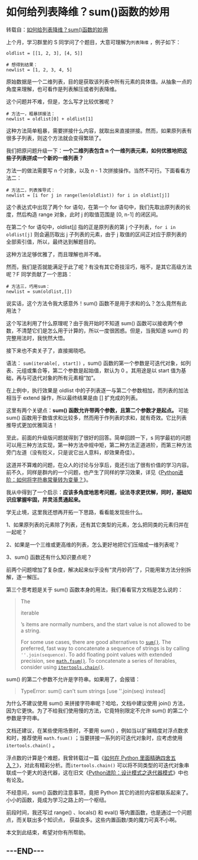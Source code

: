 #  如何给列表降维？sum()函数的妙用

转载自：[如何给列表降维？sum()函数的妙用](https://segmentfault.com/a/1190000018903731)

上个月，学习群里的 S 同学问了个题目，大意可理解为`列表降维` ，例子如下：

```
oldlist = [[1, 2, 3], [4, 5]]

# 想得到结果：
newlist = [1, 2, 3, 4, 5]
```

原始数据是一个二维列表，目的是获取该列表中所有元素的具体值。从抽象一点的角度来理解，也可看作是列表解压或者列表降维。

这个问题并不难，但是，怎么写才比较优雅呢？

```
# 方法一，粗暴拼接法：
newlist = oldlist[0] + oldlist[1]
```

这种方法简单粗暴，需要拼接什么内容，就取出来直接拼接。然而，如果原列表有很多子列表，则这个方法就会变得繁琐了。

我们把原问题升级一下：**一个二维列表包含 n 个一维列表元素，如何优雅地把这些子列表拼成一个新的一维列表？**

方法一的做法需要写 n 个对象，以及 n - 1 次拼接操作。当然不可行。下面看看方法二：

```
# 方法二，列表推导式：
newlist = [i for j in range(len(oldlist)) for i in oldlist[j]]
```

这个表达式中出现了两个 for 语句，在第一个 for 语句中，我们先取出原列表的长度，然后构造 range 对象，此时 j 的取值范围是 [0, n-1] 的闭区间。

在第二个 for 语句中，oldlist[j] 指的正是原列表的第 j 个子列表，`for i in oldlist[j]` 则会遍历取出 j 子列表的元素，由于 j 取值的区间正对应于原列表的全部索引值，所以，最终达到解题目的。

这种方法足够优雅了，而且理解也并不难。

然而，我们是否就能满足于此了呢？有没有其它奇技淫巧，哦不，是其它高级方法呢？F 同学贡献了一个思路：

```
# 方法三，巧用sum：
newlist = sum(oldlist,[])
```

说实话，这个方法令我大感意外！sum() 函数不是用于求和的么？怎么竟然有此用法？

这个写法利用了什么原理呢？由于我开始时不知道 sum() 函数可以接收两个参数，不清楚它们是怎么用于计算的，所以一度很困惑。但是，当我知道 sum() 的完整用法时，我恍然大悟。

接下来也不卖关子了，直接揭晓吧。

语法： `sum(iterable[, start])` ，sum() 函数的第一个参数是可迭代对象，如列表、元组或集合等，第二个参数是起始值，默认为 0 。其用途是以 start 值为基础，再与可迭代对象的所有元素相“加”。

在上例中，执行效果是 oldlist 中的子列表逐一与第二个参数相加，而列表的加法相当于 extend 操作，所以最终结果是由 [] 扩充成的列表。

这里有两个关键点：**sum() 函数允许带两个参数，且第二个参数才是起点。** 可能 sum() 函数用于数值求和比较多，然而用于作列表的求和，就有奇效。它比列表推导式更加优雅简洁！

至此，前面的升级版问题就得到了很好的回答。简单回顾一下，s 同学最初的问题可以用三种方法实现，第一种方法中规中矩，第二种方法正道进阶，而第三种方法旁门左道（没有贬义，只是说它出人意料，却效果奇佳）。

这道并不算难的问题，在众人的讨论与分享后，竟还引出了很有价值的学习内容。前不久，同样是群内的一个问题，也产生了同样的学习效果，详见《[Python进阶：如何将字符串常量转为变量？](https://mp.weixin.qq.com/s/4eWQmJ15QZabNViePCDmNw)》。

我从中得到了一个启示：**应该多角度地思考问题，设法寻求更优解，同时，基础知识应掌握牢固，并灵活贯通起来。**

学无止境，这里我还想再开拓一下思路，看看能发现些什么。

1、如果原列表的元素除了列表，还有其它类型的元素，怎么把同类的元素归并在一起呢？

2、如果是一个三维或更高维的列表，怎么更好地把它们压缩成一维列表呢？

3、sum() 函数还有什么知识要点呢？

前两个问题增加了复杂度，解决起来似乎没有“灵丹妙药”了，只能用笨方法分别拆解，逐一解压。

第三个思考题是关于 sum() 函数本身的用法，我们看看官方文档是怎么说的：

> The
>
>  
>
> iterable
>
> ’s items are normally numbers, and the start value is not allowed to be a string.
>
> For some use cases, there are good alternatives to [`sum()`](https://docs.python.org/3/library/functions.html#sum). The preferred, fast way to concatenate a sequence of strings is by calling `''.join(sequence)`. To add floating point values with extended precision, see [`math.fsum()`](https://docs.python.org/3/library/math.html#math.fsum). To concatenate a series of iterables, consider using [`itertools.chain()`](https://docs.python.org/3/library/itertools.html#itertools.chain).

sum() 的第二个参数不允许是字符串。如果用了，会报错：

> TypeError: sum() can't sum strings [use ''.join(seq) instead]

为什么不建议使用 sum() 来拼接字符串呢？哈哈，文档中建议使用 join() 方法，因为它更快。为了不给我们使用慢的方法，它竟特别限定不允许 sum() 的第二个参数是字符串。

文档还建议，在某些使用场景时，不要用 sum() ，例如当以扩展精度对浮点数求和时，推荐使用 `math.fsum()` ；当要拼接一系列的可迭代对象时，应考虑使用 `itertools.chain()` 。

浮点数的计算是个难题，我曾转载过一篇《[如何在 Python 里面精确四舍五入？](https://mp.weixin.qq.com/s/4Se4j-_N0cXiWvoQSRHp1w)》，对此有精彩分析。而`itertools.chain()` 可以将不同类型的可迭代对象串联成一个更大的迭代器，这在旧文《[Python进阶：设计模式之迭代器模式](https://mp.weixin.qq.com/s/7MbRCn37fIIN42rLm6ho3g)》中也有论及。

不经意间，sum() 函数的注意事项，竟把 Python 其它的进阶内容都联系起来了。小小的函数，竟成为学习之路上的一个枢纽。

前段时间，我还写过 range() 、locals() 和 eval() 等内置函数，也是通过一个问题点，而关联出多个知识点， 获益良多。这些内置函数/类的魔力可真不小啊。

本文到此结束，希望对你有所帮助。

## ---END---

